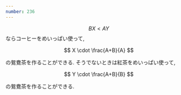 ```yaml
---
number: 236
---
```

$$ BX \lt AY $$ ならコーヒーをめいっぱい使って,

$$
X \cdot \frac{A+B}{A}
$$

の鴛鴦茶を作ることができる. そうでないときは紅茶をめいっぱい使って,

$$
Y \cdot \frac{A+B}{B}
$$

の鴛鴦茶を作ることができる.
